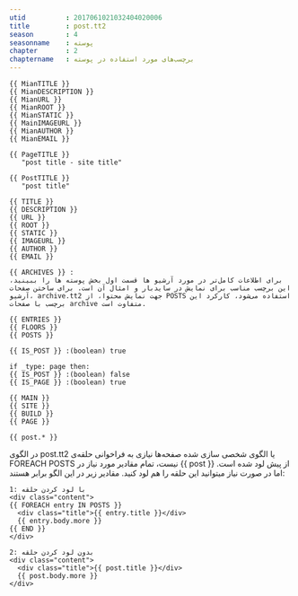 ```yaml
---
utid          : 2017061021032404020006
title         : post.tt2
season        : 4
seasonname    : پوسته
chapter       : 2
chaptername   : برچسب‌های مورد استفاده در پوسته
---
```



<pre><code>{{ MianTITLE }}
{{ MianDESCRIPTION }}
{{ MianURL }}
{{ MianROOT }}
{{ MianSTATIC }}
{{ MainIMAGEURL }}
{{ MianAUTHOR }}
{{ MianEMAIL }}

{{ PageTITLE }}
   "post title - site title"

{{ PostTITLE }}
   "post title"

{{ TITLE }}
{{ DESCRIPTION }}
{{ URL }}
{{ ROOT }}
{{ STATIC }}
{{ IMAGEURL }}
{{ AUTHOR }}
{{ EMAIL }}

{{ ARCHIVES }} :
برای اطلاعات کامل‌تر در مورد آرشیو ها قسمت اول بخش پوسته ها را ببینید، این برچسب مناسب برای نمایش در سایدبار و امثال آن است. برای ساختن صفحات آرشیو، archive.tt2 جهت نمایش محتوا، از POSTS استفاده می‌شود، کارکرد این برچسب با صفحات archive متفاوت است.

{{ ENTRIES }}
{{ FLOORS }}
{{ POSTS }}

{{ IS_POST }} :(boolean) true

if _type: page then:
{{ IS_POST }} :(boolean) false
{{ IS_PAGE }} :(boolean) true

{{ MAIN }}
{{ SITE }}
{{ BUILD }}
{{ PAGE }}

{{ post.* }}
</code></pre>

<p>در الگوی post.tt2 یا الگوی شخصی سازی شده صفحه‌ها نیازی به فراخوانی حلقه‌ی FOREACH POSTS نیست، تمام مقادیر مورد نیاز در  {{ post }} از پیش لود شده است. اما در صورت نیاز میتوانید این حلقه را هم لود کنید. مقادیر زیر در این الگو برابر هستند:</p>

<pre><code>1: با لود کردن حلقه
&lt;div class="content"&gt;
{{ FOREACH entry IN POSTS }}
  &lt;div class="title"&gt;{{ entry.title }}&lt;/div&gt;
  {{ entry.body.more }}
{{ END }}
&lt;/div&gt;

2: بدون لود کردن حلقه
&lt;div class="content"&gt;
  &lt;div class="title"&gt;{{ post.title }}&lt;/div&gt;
  {{ post.body.more }}
&lt;/div&gt;
</code></pre>


